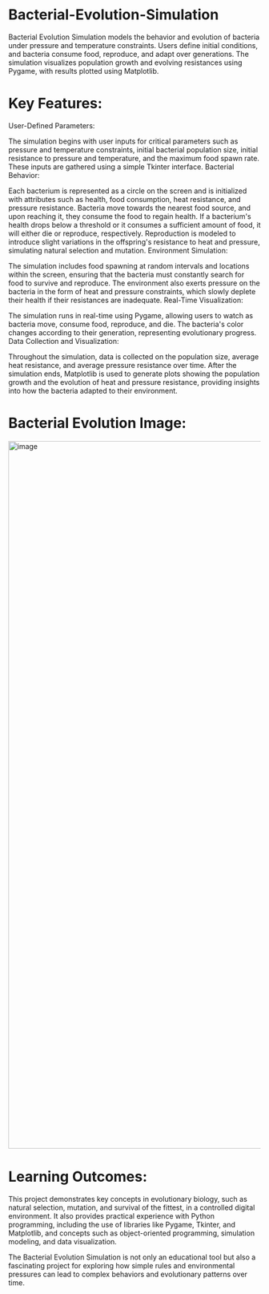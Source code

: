 # Bacterial-Evolution-Simulation
Bacterial Evolution Simulation models the behavior and evolution of bacteria under pressure and temperature constraints. Users define initial conditions, and bacteria consume food, reproduce, and adapt over generations. The simulation visualizes population growth and evolving resistances using Pygame, with results plotted using Matplotlib.

# Key Features:
User-Defined Parameters:

The simulation begins with user inputs for critical parameters such as pressure and temperature constraints, initial bacterial population size, initial resistance to pressure and temperature, and the maximum food spawn rate. These inputs are gathered using a simple Tkinter interface.
Bacterial Behavior:

Each bacterium is represented as a circle on the screen and is initialized with attributes such as health, food consumption, heat resistance, and pressure resistance.
Bacteria move towards the nearest food source, and upon reaching it, they consume the food to regain health. If a bacterium's health drops below a threshold or it consumes a sufficient amount of food, it will either die or reproduce, respectively.
Reproduction is modeled to introduce slight variations in the offspring's resistance to heat and pressure, simulating natural selection and mutation.
Environment Simulation:

The simulation includes food spawning at random intervals and locations within the screen, ensuring that the bacteria must constantly search for food to survive and reproduce.
The environment also exerts pressure on the bacteria in the form of heat and pressure constraints, which slowly deplete their health if their resistances are inadequate.
Real-Time Visualization:

The simulation runs in real-time using Pygame, allowing users to watch as bacteria move, consume food, reproduce, and die. The bacteria's color changes according to their generation, representing evolutionary progress.
Data Collection and Visualization:

Throughout the simulation, data is collected on the population size, average heat resistance, and average pressure resistance over time.
After the simulation ends, Matplotlib is used to generate plots showing the population growth and the evolution of heat and pressure resistance, providing insights into how the bacteria adapted to their environment.

# Bacterial Evolution Image:
<img width="1412" alt="image" src="https://github.com/user-attachments/assets/19ca5f34-1802-42e1-b8a5-88fdb18a75fa">

# Learning Outcomes:
This project demonstrates key concepts in evolutionary biology, such as natural selection, mutation, and survival of the fittest, in a controlled digital environment. It also provides practical experience with Python programming, including the use of libraries like Pygame, Tkinter, and Matplotlib, and concepts such as object-oriented programming, simulation modeling, and data visualization.

The Bacterial Evolution Simulation is not only an educational tool but also a fascinating project for exploring how simple rules and environmental pressures can lead to complex behaviors and evolutionary patterns over time.
